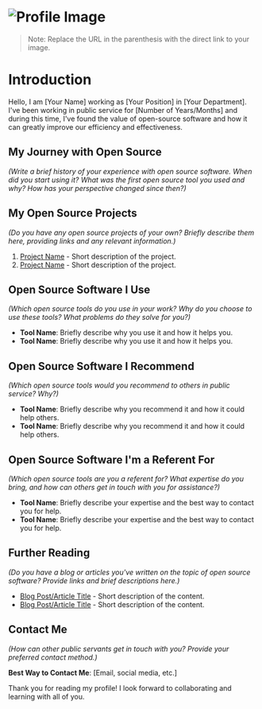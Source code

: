 # ![Profile Image](https://your-image-url.com/path-to-your-image.jpg)

> Note: Replace the URL in the parenthesis with the direct link to your image.

# Introduction

Hello, I am [Your Name] working as [Your Position] in [Your Department]. I've been working in public service for [Number of Years/Months] and during this time, I've found the value of open-source software and how it can greatly improve our efficiency and effectiveness.

## My Journey with Open Source

_(Write a brief history of your experience with open source software. When did you start using it? What was the first open source tool you used and why? How has your perspective changed since then?)_

## My Open Source Projects

_(Do you have any open source projects of your own? Briefly describe them here, providing links and any relevant information.)_

1. [Project Name](link) - Short description of the project.
2. [Project Name](link) - Short description of the project.

## Open Source Software I Use

_(Which open source tools do you use in your work? Why do you choose to use these tools? What problems do they solve for you?)_

-   **Tool Name**: Briefly describe why you use it and how it helps you.
-   **Tool Name**: Briefly describe why you use it and how it helps you.

## Open Source Software I Recommend

_(Which open source tools would you recommend to others in public service? Why?)_

-   **Tool Name**: Briefly describe why you recommend it and how it could help others.
-   **Tool Name**: Briefly describe why you recommend it and how it could help others.

## Open Source Software I'm a Referent For

_(Which open source tools are you a referent for? What expertise do you bring, and how can others get in touch with you for assistance?)_

-   **Tool Name**: Briefly describe your expertise and the best way to contact you for help.
-   **Tool Name**: Briefly describe your expertise and the best way to contact you for help.

## Further Reading

_(Do you have a blog or articles you've written on the topic of open source software? Provide links and brief descriptions here.)_

-   [Blog Post/Article Title](link) - Short description of the content.
-   [Blog Post/Article Title](link) - Short description of the content.

## Contact Me

_(How can other public servants get in touch with you? Provide your preferred contact method.)_

**Best Way to Contact Me**: [Email, social media, etc.]

Thank you for reading my profile! I look forward to collaborating and learning with all of you.
